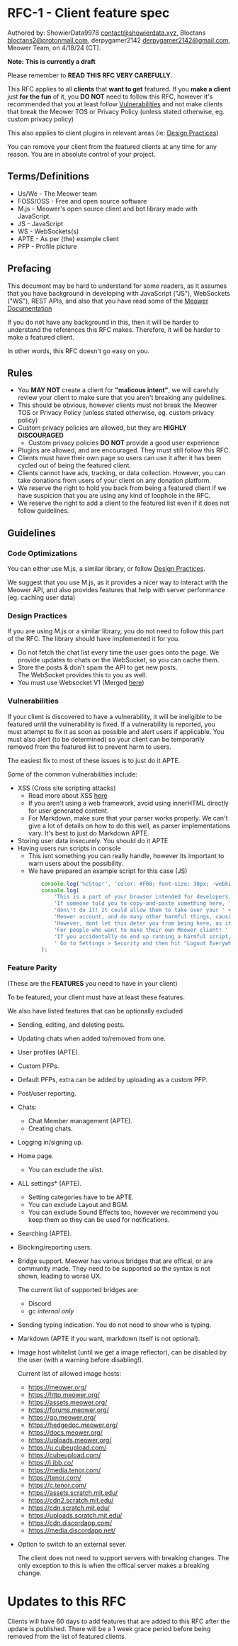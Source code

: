# RFC-1 - Client feature spec
Authored by: ShowierData9978 <contact@showierdata.xyz>, Bloctans <bloctans2@protonmail.com>, derpygamer2142 <derpygamer2142@gmail.com>, Meower Team, on 4/18/24 (CT).

**Note: This is currently a draft**

Please remember to **READ THIS RFC VERY CAREFULLY**.

This RFC applies to all **clients** that **want to get** featured. If you **make a client** just **for the fun** of it, you **DO NOT** need to follow this RFC, however it's recommended that you at least follow [Vulnerabilities](#vulnerabilities) and not make clients that break the Meower TOS or Privacy Policy (unless stated otherwise, eg. custom privacy policy)

This also applies to client plugins in relevant areas (ie: [Design Practices](#design-practices))

You can remove your client from the featured clients at any time for any reason. You are in absolute control of your project.

## Terms/Definitions

- Us/We - The Meower team
- FOSS/OSS - Free and open source software
- M.js - Meower's open source client and bot library made with JavaScript.
- JS - JavaScript
- WS - WebSockets(s)
- APTE - As per (the) example client
- PFP - Profile picture

## Prefacing

This document may be hard to understand for some readers, as it assumes that you have background in developing with JavaScript ("JS"), WebSockets ("WS"), REST APIs, and also that you have read some of the [Meower Documentation](https://docs.meower.org/)

If you do not have any background in this, then it will be harder to understand the references this RFC makes. Therefore, it will be harder to make a featured client.


In other words, this RFC doesn't go easy on you.

## Rules
- You **MAY NOT** create a client for **"malicous intent"**, we will carefully review your client to make sure that you aren't breaking any guidelines.
- This should be obvious, however clients must not break the Meower TOS or Privacy Policy (unless stated otherwise, eg. custom privacy policy)
- Custom privacy policies are allowed, but they are **HIGHLY DISCOURAGED**
  - Custom privacy policies **DO NOT** provide a good user experience
- Plugins are allowed, and are encouraged. They must still follow this RFC.
- Clients must have their own page so users can use it after it has been cycled out of being the featured client.
- Clients cannot have ads, tracking, or data collection. However, you can take donations from users of your client on any donation platform.
- We reserve the right to hold you back from being a featured client if we have suspicion that you are using any kind of loophole in the RFC.
- We reserve the right to add a client to the featured list even if it does not follow guidelines.

## Guidelines

### Code Optimizations

You can either use M.js, a similar library, or follow [Design Practices](#design-practices). 

We suggest that you use M.js, as it provides a nicer way to interact with the Meower API, and also provides features that help with server performance (eg. caching user data)

### Design Practices

If you are using M.js or a similar library, you do not need to follow this part of the RFC. The library should have implemented it for you.

- Do not fetch the chat list every time the user goes onto the page. 
   We provide updates to chats on the WebSocket, so you can cache them.
- Store the posts & don't spam the API to get new posts.   
    The WebSocket provides this to you as well.
- You must use Websocket V1 (Merged [here](https://github.com/meower-media-co/Meower-Server/pull/242))

### Vulnerabilities

If your client is discovered to have a vulnerability, it will be ineligible to be featured until the vulnerability is fixed.
If a vulnerability is reported, you must attempt to fix it as soon as possible and alert users if applicable. You must also alert (to be determined) so your client can be temporarily removed from the featured list to prevent harm to users. 

The easiest fix to most of these issues is to just do it APTE.

Some of the common vulnerabilities include:
- XSS (Cross site scripting attacks)
    - Read more about XSS [here](https://en.wikipedia.org/wiki/Cross-site_scripting) 
    - If you aren't using a web framework, avoid using innerHTML directly for user generated content.
    - For Markdown, make sure that your parser works properly. We can't give a lot of details on how to do this well, as parser implementations vary. It's best to just do Markdown APTE.
- Storing user data insecurely. You should do it APTE
- Having users run scripts in console
    - This isnt something you can really handle, however its important to warn users about the possibility.
    - We have prepared an example script for this case (JS)
        ```js 
            console.log('%cStop!', 'color: #F00; font-size: 30px; -webkit-text-stroke: 1px black; font-weight:bold');
            console.log(
                'This is a part of your browser intended for developers. ' +
                'If someone told you to copy-and-paste something here, ' +
                'don\'t do it! It could allow them to take over your ' +
                'Meower account, and do many other harmful things, causing a ban or account deletion. ' +
                'However, dont let this deter you from being here, as it can be a nice learning resource ' +
                'For people who want to make their own Meower client! ' +
                'If you accidentally do end up running a harmful script,' +
                ' Go to Settings > Security and then hit "Logout Everywhere"'
            );
        ```

### Feature Parity

(These are the **FEATURES** you need to have in your client)

To be featured, your client must have at least these features. 

We also have listed features that can be optionally excluded
- Sending, editing, and deleting posts.
- Updating chats when added to/removed from one.
- User profiles (APTE).
- Custom PFPs.
- Default PFPs, extra can be added by uploading as a custom PFP.
- Post/user reporting.
- Chats:
    - Chat Member management (APTE).
    - Creating chats.
- Logging in/signing up.
- Home page.
    - You can exclude the ulist.
- ALL settings* (APTE).
	- Setting categories have to be APTE.
    - You can exclude Layout and BGM.
    - You can exclude Sound Effects too, however we recommend you keep them so they can be used for notifications. 
- Searching (APTE).
- Blocking/reporting users.
- Bridge support.
    Meower has various bridges that are offical, or are community made. They need to be supported so the syntax is not shown, leading to worse UX. 


    The current list of supported bridges are:

    - Discord
    - gc *internal only*

- Sending typing indication. You do not need to show who is typing.
- Markdown (APTE if you want, markdown itself is not optional). 
- Image host whitelist (until we get a image reflector), can be disabled by the user (with a warning before disabling!).
    
    Current list of allowed image hosts:
    - https://meower.org/
    - https://http.meower.org/
    - https://assets.meower.org/
    - https://forums.meower.org/
    - https://go.meower.org/  
    - https://hedgedoc.meower.org/
    - https://docs.meower.org/
    - https://uploads.meower.org/ 
    - https://u.cubeupload.com/
    - https://cubeupload.com/
    - https://i.ibb.co/
    - https://media.tenor.com/
    - https://tenor.com/
    - https://c.tenor.com/
    - https://assets.scratch.mit.edu/
    - https://cdn2.scratch.mit.edu/
    - https://cdn.scratch.mit.edu/
    - https://uploads.scratch.mit.edu/
    - https://cdn.discordapp.com/
    - https://media.discordapp.net/

- Option to switch to an external sever.

    The client does not need to support servers with breaking changes. The only exception to this is when the offical server makes a breaking change.       

# Updates to this RFC

Clients will have 60 days to add features that are added to this RFC after the update is published. There will be a 1 week grace period before being removed from the list of featured clients.
